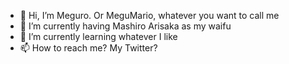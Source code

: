 - 👋 Hi, I’m Meguro. Or MeguMario, whatever you want to call me
- 👀 I’m currently having Mashiro Arisaka as my waifu
- 🌱 I’m currently learning whatever I like
- 📫 How to reach me? My Twitter?

<!---
MeguMario/MeguMario is a ✨ special ✨ repository because its `README.md` (this file) appears on your GitHub profile.
You can click the Preview link to take a look at your changes.
--->
